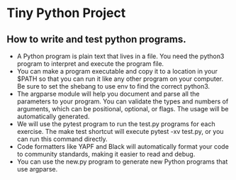 # Tiny Python Project

## How to write and test python programs.

* A Python program is plain text that lives in a file. You need the python3 program to interpret and execute the program file.
* You can make a program executable and copy it to a location in your $PATH so that you can run it like any other program on your computer. Be sure to set the shebang to use env to find the correct python3.
* The argparse module will help you document and parse all the parameters to your program. You can validate the types and numbers of arguments, which can be positional, optional, or flags. The usage will be automatically generated.
* We will use the pytest program to run the test.py programs for each exercise. The make test shortcut will execute pytest -xv test.py, or you can run this command directly.
* Code formatters like YAPF and Black will automatically format your code to community standards, making it easier to read and debug.
* You can use the new.py program to generate new Python programs that use argparse.

